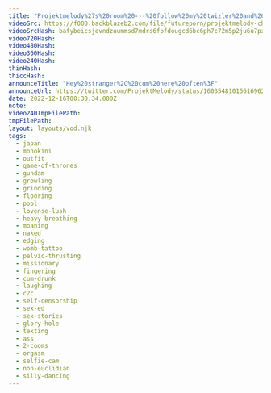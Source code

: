 ```yaml
---
title: "Projektmelody%27s%20room%20---%20follow%20my%20twizler%20and%20junk%3A%20linktr%20.ee%2Fprojektmelody"
videoSrc: https://f000.backblazeb2.com/file/futureporn/projektmelody-chaturbate-2022-12-15.mp4
videoSrcHash: bafybeicsjevndzuummsd7mdrs6fpfdougcd6bc6ph7c72m5p2ju6u7pzgu=projektmelody-chaturbate-20221216T003034Z-source.mp4
video720Hash: 
video480Hash: 
video360Hash: 
video240Hash: 
thinHash: 
thiccHash: 
announceTitle: "Hey%20stranger%2C%20cum%20here%20often%3F"
announceUrl: https://twitter.com/ProjektMelody/status/1603548101561696261
date: 2022-12-16T00:30:34.000Z
note: 
video240TmpFilePath: 
tmpFilePath: 
layout: layouts/vod.njk
tags:
  - japan
  - monokini
  - outfit
  - game-of-thrones
  - gundam
  - growling
  - grinding
  - flooring
  - pool
  - lovense-lush
  - heavy-breathing
  - moaning
  - naked
  - edging
  - womb-tattoo
  - pelvic-thrusting
  - missionary
  - fingering
  - cum-drunk
  - laughing
  - c2c
  - self-censorship
  - sex-ed
  - sex-stories
  - glory-hole
  - texting
  - ass
  - 2-cooms
  - orgasm
  - selfie-cam
  - non-euclidian
  - silly-dancing
---
```

